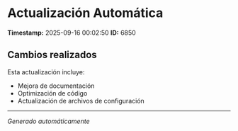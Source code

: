 # Actualización Automática

**Timestamp:** 2025-09-16 00:02:50
**ID:** 6850

## Cambios realizados

Esta actualización incluye:
- Mejora de documentación
- Optimización de código
- Actualización de archivos de configuración

---
*Generado automáticamente*
